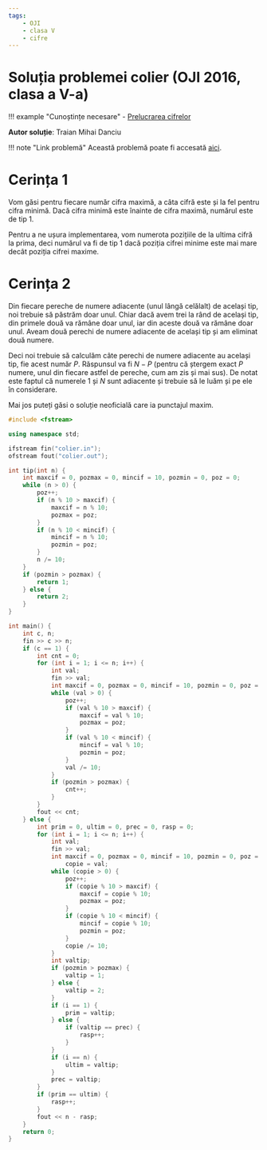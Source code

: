 ```yaml
---
tags:
    - OJI
    - clasa V
    - cifre
---
```


# Soluția problemei colier (OJI 2016, clasa a V-a)

!!! example "Cunoștințe necesare"
    - [Prelucrarea cifrelor](../../../../usor/digits-manipulation.md)

**Autor soluție**: Traian Mihai Danciu

!!! note "Link problemă"
    Această problemă poate fi accesată [aici](https://kilonova.ro/problems/866/). 

# Cerința 1

Vom găsi pentru fiecare număr cifra maximă, a câta cifră este și la fel pentru cifra minimă. Dacă cifra minimă este înainte de cifra maximă, numărul este de tip 1.

Pentru a ne ușura implementarea, vom numerota pozițiile de la ultima cifră la prima, deci numărul va fi de tip 1 dacă poziția cifrei minime este mai mare decât poziția cifrei maxime.

# Cerința 2

Din fiecare pereche de numere adiacente (unul lângă celălalt) de același tip, noi trebuie să păstrăm doar unul. Chiar dacă avem trei la rând de același tip, din primele două va rămâne doar unul, iar din aceste două va rămâne doar unul. Aveam două perechi de numere adiacente de același tip și am eliminat două numere.

Deci noi trebuie să calculăm câte perechi de numere adiacente au același tip, fie acest număr $P$. Răspunsul va fi $N - P$ (pentru că ștergem exact $P$ numere, unul din fiecare astfel de pereche, cum am zis și mai sus). De notat este faptul că numerele $1$ și $N$ sunt adiacente și trebuie să le luăm și pe ele în considerare.

Mai jos puteți găsi o soluție neoficială care ia punctajul maxim.

```cpp
#include <fstream>

using namespace std;

ifstream fin("colier.in");
ofstream fout("colier.out");

int tip(int n) {
    int maxcif = 0, pozmax = 0, mincif = 10, pozmin = 0, poz = 0;
    while (n > 0) {
        poz++;
        if (n % 10 > maxcif) {
            maxcif = n % 10;
            pozmax = poz;
        }
        if (n % 10 < mincif) {
            mincif = n % 10;
            pozmin = poz;
        }
        n /= 10;
    }
    if (pozmin > pozmax) {
        return 1;
    } else {
        return 2;
    }
}

int main() {
    int c, n;
    fin >> c >> n;
    if (c == 1) {
        int cnt = 0;
        for (int i = 1; i <= n; i++) {
            int val;
            fin >> val;
            int maxcif = 0, pozmax = 0, mincif = 10, pozmin = 0, poz = 0;
            while (val > 0) {
                poz++;
                if (val % 10 > maxcif) {
                    maxcif = val % 10;
                    pozmax = poz;
                }
                if (val % 10 < mincif) {
                    mincif = val % 10;
                    pozmin = poz;
                }
                val /= 10;
            }
            if (pozmin > pozmax) {
                cnt++;
            }
        }
        fout << cnt;
    } else {
        int prim = 0, ultim = 0, prec = 0, rasp = 0;
        for (int i = 1; i <= n; i++) {
            int val;
            fin >> val;
            int maxcif = 0, pozmax = 0, mincif = 10, pozmin = 0, poz = 0,
                copie = val;
            while (copie > 0) {
                poz++;
                if (copie % 10 > maxcif) {
                    maxcif = copie % 10;
                    pozmax = poz;
                }
                if (copie % 10 < mincif) {
                    mincif = copie % 10;
                    pozmin = poz;
                }
                copie /= 10;
            }
            int valtip;
            if (pozmin > pozmax) {
                valtip = 1;
            } else {
                valtip = 2;
            }
            if (i == 1) {
                prim = valtip;
            } else {
                if (valtip == prec) {
                    rasp++;
                }
            }
            if (i == n) {
                ultim = valtip;
            }
            prec = valtip;
        }
        if (prim == ultim) {
            rasp++;
        }
        fout << n - rasp;
    }
    return 0;
}
```